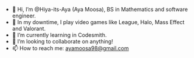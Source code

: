 - 👋 Hi, I’m @Hiya-its-Aya (Aya Moosa), BS in Mathematics and software engineer.
- 👀  In my downtime, I play video games like League, Halo, Mass Effect and Valorant.
- 🌱 I’m currently learning in Codesmith. 
- 💞️ I’m looking to collaborate on anything!
- 📫 How to reach me: ayamoosa98@gmail.com

<!---
Hiya-its-Aya/Hiya-its-Aya is a ✨ special ✨ repository because its `README.md` (this file) appears on your GitHub profile.
You can click the Preview link to take a look at your changes.
--->
